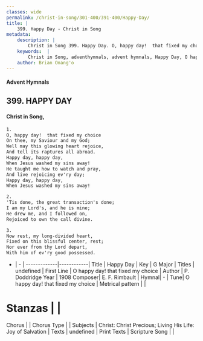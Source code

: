 ```yaml
---
classes: wide
permalink: /christ-in-song/301-400/391-400/Happy-Day/
title: |
    399. Happy Day - Christ in Song
metadata:
    description: |
        Christ in Song 399. Happy Day. O, happy day!  that fixed my choice On thee, my Saviour and my God; Well may this glowing heart rejoice, And tell its raptures all abroad. Happy day, happy day, When Jesus washed my sins away! He taught me how to watch and pray, And live rejoicing ev'ry day; Happy day, happy day, When Jesus washed my sins away!
    keywords:  |
        Christ in Song, adventhymnals, advent hymnals, Happy Day, O happy day!  that fixed my choice. 
    author: Brian Onang'o
---
```


#### Advent Hymnals
## 399. HAPPY DAY
####  Christ in Song,

```txt
1.
O, happy day!  that fixed my choice
On thee, my Saviour and my God;
Well may this glowing heart rejoice,
And tell its raptures all abroad.
Happy day, happy day,
When Jesus washed my sins away!
He taught me how to watch and pray,
And live rejoicing ev'ry day;
Happy day, happy day,
When Jesus washed my sins away!

2.
'Tis done, the great transaction's done;
I am my Lord's, and he is mine;
He drew me, and I followed on,
Rejoiced to own the call divine.

3.
Now rest, my long-divided heart,
Fixed on this blissful center, rest;
Nor ever from thy Lord depart,
With him of ev'ry good possessed.

```

- |   -  |
-------------|------------|
Title | Happy Day |
Key | G Major |
Titles | undefined |
First Line | O happy day!  that fixed my choice |
Author | P. Doddridge
Year | 1908
Composer| E. F. Rimbault |
Hymnal|  - |
Tune| O happy day!  that fixed my choice |
Metrical pattern | |
# Stanzas |  |
Chorus |  |
Chorus Type |  |
Subjects | Christ: Christ Precious; Living His Life: Joy of Salvation |
Texts | undefined |
Print Texts | 
Scripture Song |  |
    
